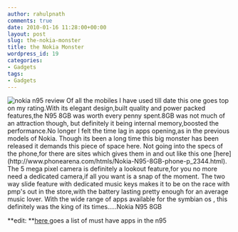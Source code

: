 ```yaml
---
author: rahulpnath
comments: true
date: 2010-01-16 11:28:00+00:00
layout: post
slug: the-nokia-monster
title: the Nokia Monster
wordpress_id: 19
categories:
- Gadgets
tags:
- Gadgets
---
```


<img class="left" alt="nokia n95 review" src="{{ site.images_root}}/nokia_n95_review.jpg" />
Of all the mobiles I have used till date this one goes top on my rating.With its elegant design,built quality and power packed features,the N95 8GB was worth every penny spent.8GB was not much of an attraction though, but definitely it being internal memory,boosted the performance.No longer I felt the time lag in apps opening,as in the previous models of Nokia.  
Though its been a long time this big monster has been released it demands this piece of space here.   
Not going into the specs of the phone,for there are sites which gives them in and out like this one [here](http://www.phonearena.com/htmls/Nokia-N95-8GB-phone-p_2344.html).  
The 5 mega pixel camera is definitely a lookout feature,for you no more need a dedicated camera,if all you want is a snap of the moment.  
The two way slide feature with dedicated music keys makes it to be on the race with pmp's out in the store,with the battery lasting pretty enough for an average music lover.  
With the wide range of apps available for the symbian os , this definitely was the king of its times.....Nokia N95 8GB  
  
**edit: **[here ](http://n95-download.xhost.ro/?p=4)goes a list of must have apps in the n95
